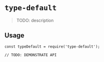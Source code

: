 # `type-default`

> TODO: description

## Usage

```
const typeDefault = require('type-default');

// TODO: DEMONSTRATE API
```
